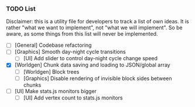 ### TODO List

Disclaimer: this is a utility file for developers to track a list of own ideas.
It is rather "what we want to implement", not "what we will implement".
So be aware, as some things from this list will never be implemented.

- [ ] [General] Codebase refactoring
- [ ] [Graphics] Smooth day-night cycle transitions
	- [ ] [UI] Add slider to control day-night cycle change speed
- [X] [Worldgen] Chunk data saving and loading to JSON/global array
	- [ ] [Worldgen] Block trees
	- [ ] [Graphics] Disable rendering of invisible block sides between chunks
- [ ] [UI] Make stats.js monitors bigger
	- [ ] [UI] Add vertex count to stats.js monitors